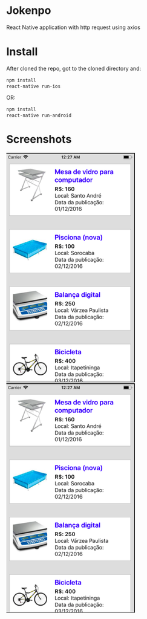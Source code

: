 # Jokenpo

React Native application with http request using axios

# Install

After cloned the repo, got to the cloned directory and:

```
npm install
react-native run-ios
```

OR:

```
npm install
react-native run-android
```

# Screenshots
![Alt text](https://github.com/Messhias/axios-native/blob/master/img/1.png "Figure 1")
![Alt text](https://github.com/Messhias/axios-native/blob/master/img/1.png "Figure 2")
